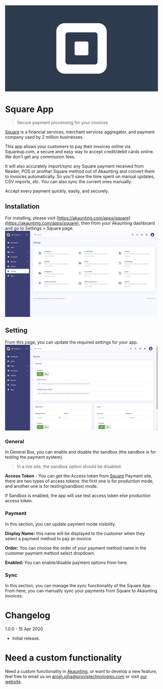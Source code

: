 ![Square App](./images/thumbnail.jpg)

# Square App
> Secure payment processing for your invoices

[Square](https://squareup.com/us/en) is a financial services, merchant services aggregator, and payment company used by 2 million businesses.

This app allows your customers to pay their invoices online via Squareup.com, a secure and easy way to accept credit/debit cards online. We don't get any commission fees.

It will also accurately import/sync any Square payment received from Reader, POS or another Square method out of Akaunting and convert them to invoices automatically. So you'll save the time spent on manual updates, CSV imports, etc. You can also sync the current ones manually.

Accept every payment quickly, easily, and securely.


## Installation
For installing, please visit [https://akaunting.com/apps/square](https://akaunting.com/apps/square), then from your Akaunting dashboard and go to Settings > Square page.
![Square Installation](./images/square-settings.png)

## Setting
From this page, you can update the required settings for your app.
![Square Setting](./images/square-form.png)

### General
In General Box, you can enable and disable the sandbox (the sandbox is for testing the payment system).
> In a live site, the sandbox option should be disabled.

**Access Token** - You can get the Access token from [Square](https://squareup.com/us/en) Payment site, there are two types of access tokens: the first one is for production mode, and another one is for testing(sandbox) mode.

If Sandbox is enabled, the app will use test access token else production access token.

### Payment
In this section, you can update payment mode visibility.

**Display Name:** this name will be displayed to the customer when they select a payment method to pay an invoice.

**Order:** You can choose the order of your payment method name in the customer payment method select dropdown.

**Enabled:** You can enable/disable payment options from here.

### Sync
In this section, you can manage the sync functionality of the Square App.
From here, you can manually sync your payments from Square to Akaunting invoices.


# Changelog
1.0.0 - 15 Apr 2020
* Initial release.

# Need a custom functionality
Need a custom functionality in [Akaunting](https://akaunting.com), or want to develop a new feature, feel free to email us on anish.ojha@provistechnologies.com or visit [our website](https://provistechnologies.com).
